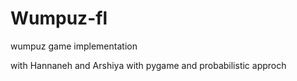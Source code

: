 # Wumpuz-fl
wumpuz game implementation

with Hannaneh and Arshiya 
with pygame
and probabilistic approch 

